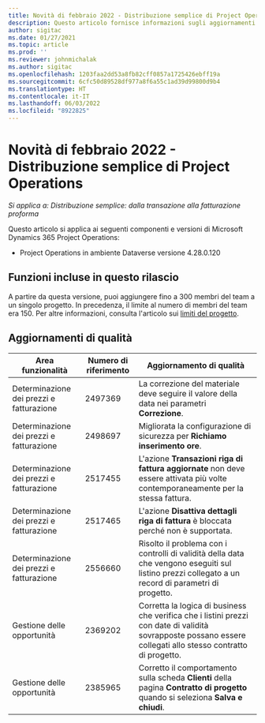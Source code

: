 ```yaml
---
title: Novità di febbraio 2022 - Distribuzione semplice di Project Operations
description: Questo articolo fornisce informazioni sugli aggiornamenti di qualità disponibili nella versione di febbraio 2022 della distribuzione lite di Project Operations.
author: sigitac
ms.date: 01/27/2021
ms.topic: article
ms.prod: ''
ms.reviewer: johnmichalak
ms.author: sigitac
ms.openlocfilehash: 1203faa2dd53a8fb82cff0857a1725426ebff19a
ms.sourcegitcommit: 6cfc50d89528df977a8f6a55c1ad39d99800d9b4
ms.translationtype: HT
ms.contentlocale: it-IT
ms.lasthandoff: 06/03/2022
ms.locfileid: "8922825"
---
```

# <a name="whats-new-february-2022---project-operations-lite-deployment"></a>Novità di febbraio 2022 - Distribuzione semplice di Project Operations

_Si applica a: Distribuzione semplice: dalla transazione alla fatturazione proforma_

Questo articolo si applica ai seguenti componenti e versioni di Microsoft Dynamics 365 Project Operations:

- Project Operations in ambiente Dataverse versione 4.28.0.120

## <a name="features-included-in-this-release"></a>Funzioni incluse in questo rilascio

A partire da questa versione, puoi aggiungere fino a 300 membri del team a un singolo progetto. In precedenza, il limite al numero di membri del team era 150. Per altre informazioni, consulta l'articolo sui [limiti del progetto](../../project-management/create-wbs.md#project-limitations).

## <a name="quality-updates"></a>Aggiornamenti di qualità

| Area funzionalità | Numero di riferimento | Aggiornamento di qualità |
| --- | --- | --- |
| Determinazione dei prezzi e fatturazione | 2497369 | La correzione del materiale deve seguire il valore della data nei parametri **Correzione**. |
| Determinazione dei prezzi e fatturazione | 2498697 | Migliorata la configurazione di sicurezza per **Richiamo inserimento ore**. |
| Determinazione dei prezzi e fatturazione | 2517455 | L'azione **Transazioni riga di fattura aggiornate** non deve essere attivata più volte contemporaneamente per la stessa fattura. |
| Determinazione dei prezzi e fatturazione | 2517465 | L'azione **Disattiva dettagli riga di fattura** è bloccata perché non è supportata. |
| Determinazione dei prezzi e fatturazione | 2556660 | Risolto il problema con i controlli di validità della data che vengono eseguiti sul listino prezzi collegato a un record di parametri di progetto. |
| Gestione delle opportunità | 2369202 | Corretta la logica di business che verifica che i listini prezzi con date di validità sovrapposte possano essere collegati allo stesso contratto di progetto. |
| Gestione delle opportunità | 2385965 | Corretto il comportamento sulla scheda **Clienti** della pagina **Contratto di progetto** quando si seleziona **Salva e chiudi**. |
